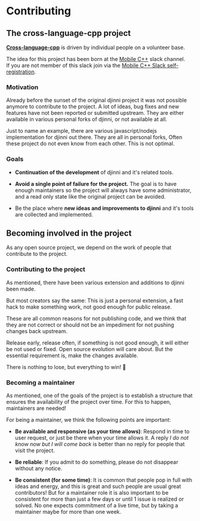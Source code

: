 # Contributing

## The **cross-language-cpp** project

[**Cross-language-cpp**](https://github.com/cross-language-cpp) is driven by individual people on a volunteer base.

The idea for this project has been born at the [Mobile C++](https://mobilecpp.slack.com/) slack channel.</br>
If you are not member of this slack join via the [Mobile C++ Slack self-registration](https://join.slack.com/t/mobilecpp/shared_invite/zt-25wmizuq8-u2q4GATVQvACgDykqdnONw).

### Motivation

Already before the sunset of the original djinni project it was not possible anymore to contribute to the project.
A lot of ideas, bug fixes and new features have not been reported or submitted upstream.
They are either available in various personal forks of djinni, or not available at all.

Just to name an example, there are various javascript/nodejs implementation for djinni out there. They are all in personal forks, Often these project do not even know from each other. This is not optimal.

### Goals

* **Continuation of the development** of djinni and it's related tools.

* **Avoid a single point of failure for the project.**
    The goal is to have enough maintainers so the project will always have some administrator, and a read only state like the original project can be avoided.

* Be the place where **new ideas and improvements to djinni** and it's tools are collected and implemented.

## Becoming involved in the project

As any open source project, we depend on the work of people that contribute to the project.

### Contributing to the project

As mentioned, there have been various extension and additions to djinni been made.

But most creators say the same:
This is just a personal extension, a fast hack to make something work, not good enough for public release.

These are all common reasons for not publishing code, and we think that they are not correct or should not be an impediment for not pushing changes back upstream.

Release early, release often, if something is not good enough, it will either be not used or fixed.
Open source evolution will care about. But the essential requirement is, make the changes available.

There is nothing to lose, but everything to win! :rocket:

### Becoming a maintainer

As mentioned, one of the goals of the project is to establish a structure that ensures the availability of the project over time.
For this to happen, maintainers are needed!

For being a maintainer, we think the following points are important:

- **Be available and responsive (as your time allows)**:
    Respond in time to user request, or just be there when your time allows it.
    A reply _I do not know now but I will come back_ is better than no reply for people that visit the project.

- **Be reliable**:
    If you admit to do something, please do not disappear without any notice.

- **Be consistent (for some time)**:
    It is common that people pop in full with ideas and energy, and this is great and such people are usual great contributors!
    But for a maintainer role it is also important to be consistent for more than just a few days or until 1 issue is realized or solved. No one expects commitment of a live time, but by taking a maintainer maybe for more than one week.
